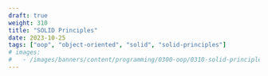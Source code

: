 ```yaml
---
draft: true
weight: 310
title: "SOLID Principles"
date: 2023-10-25
tags: ["oop", "object-oriented", "solid", "solid-principles"]
# images:
#   - /images/banners/content/programming/0300-oop/0310-solid-principlespng
---
```


